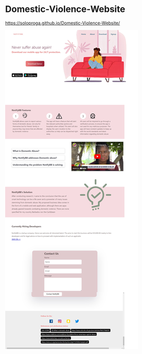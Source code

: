 # Domestic-Violence-Website
https://soloproga.github.io/Domestic-Violence-Website/

<img src="./Domestic Abuse.png">
